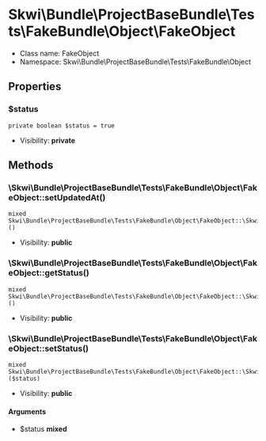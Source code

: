 Skwi\Bundle\ProjectBaseBundle\Tests\FakeBundle\Object\FakeObject
===============






* Class name: FakeObject
* Namespace: Skwi\Bundle\ProjectBaseBundle\Tests\FakeBundle\Object





Properties
----------


### $status

```
private boolean $status = true
```





* Visibility: **private**


Methods
-------


### \Skwi\Bundle\ProjectBaseBundle\Tests\FakeBundle\Object\FakeObject::setUpdatedAt()

```
mixed Skwi\Bundle\ProjectBaseBundle\Tests\FakeBundle\Object\FakeObject::\Skwi\Bundle\ProjectBaseBundle\Tests\FakeBundle\Object\FakeObject::setUpdatedAt()()
```





* Visibility: **public**



### \Skwi\Bundle\ProjectBaseBundle\Tests\FakeBundle\Object\FakeObject::getStatus()

```
mixed Skwi\Bundle\ProjectBaseBundle\Tests\FakeBundle\Object\FakeObject::\Skwi\Bundle\ProjectBaseBundle\Tests\FakeBundle\Object\FakeObject::getStatus()()
```





* Visibility: **public**



### \Skwi\Bundle\ProjectBaseBundle\Tests\FakeBundle\Object\FakeObject::setStatus()

```
mixed Skwi\Bundle\ProjectBaseBundle\Tests\FakeBundle\Object\FakeObject::\Skwi\Bundle\ProjectBaseBundle\Tests\FakeBundle\Object\FakeObject::setStatus()($status)
```





* Visibility: **public**

#### Arguments

* $status **mixed**


